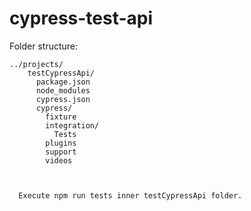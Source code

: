 # cypress-test-api

Folder structure:

```
../projects/
    testCypressApi/
      package.json
      node_modules
      cypress.json
      cypress/
        fixture
        integration/
          Tests
        plugins
        support
        videos

    
```

```
  Execute npm run tests inner testCypressApi folder.
```

